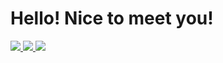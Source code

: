 # Hello! Nice to meet you!
<a href="https://github.com/NicoEugui">
  <img src="https://github-readme-stats.vercel.app/api?username=NicoEugui&show_icons=true&theme=dark" />
</a>
<a href="https://github.com/NicoEugui">
  <img src="https://github-readme-stats.vercel.app/api/top-langs/?username=NicoEugui&layout=compact&theme=dark" />
</a>
<a href="https://github.com/NicoEugui">
  <img src="https://github-readme-stats.vercel.app/api/wakatime?username=NicoEugui&layout=compact&theme=dark" />
</a>













